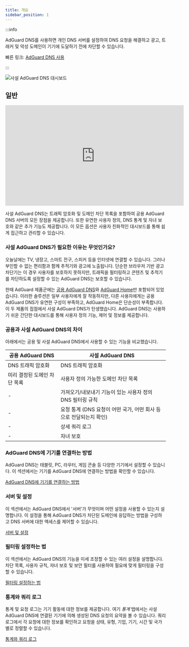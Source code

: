 ```yaml
---
title: 개요
sidebar_position: 1
---
```


:::info

AdGuard DNS를 사용하면 개인 DNS 서버를 설정하여 DNS 요청을 해결하고 광고, 트래커 및 악성 도메인이 기기에 도달하기 전에 차단할 수 있습니다.

빠른 링크: [AdGuard DNS 사용](https://agrd.io/download-dns)

:::

![사설 AdGuard DNS 대시보드](https://cdn.adtidy.org/public/Adguard/Blog/private_adguard_dns/main.png)

## 일반

<iframe width="560" height="315" class="youtube-video" src="https://www.youtube-nocookie.com/embed/ME3_Ms9LO8M" title="YouTube 동영상 플레이어" frameborder="0" allow="accelerometer; autoplay; clipboard-write; encrypted-media; gyroscope; picture-in-picture" allowfullscreen></iframe>

사설 AdGuard DNS는 트래픽 암호화 및 도메인 차단 목록을 포함하여 공용 AdGuard DNS 서버의 모든 장점을 제공합니다. 또한 유연한 사용자 정의, DNS 통계 및 자녀 보호와 같은 추가 기능도 제공합니다. 이 모든 옵션은 사용자 친화적인 대시보드를 통해 쉽게 접근하고 관리할 수 있습니다.

### 사설 AdGuard DNS가 필요한 이유는 무엇인가요?

오늘날에는 TV, 냉장고, 스마트 전구, 스피커 등을 인터넷에 연결할 수 있습니다. 그러나 부인할 수 없는 편리함과 함께 추적기와 광고에 노출됩니다. 단순한 브라우저 기반 광고 차단기는 이 경우 사용자를 보호하지 못하지만, 트래픽을 필터링하고 콘텐츠 및 추적기를 차단하도록 설정할 수 있는 AdGuard DNS는 보호할 수 있습니다.

한때 AdGuard 제품군에는 [공용 AdGuard DNS](../public-dns/overview.md)와 [AdGuard Home](https://github.com/AdguardTeam/AdGuardHome)만 포함되어 있었습니다. 이러한 솔루션은 일부 사용자에게 잘 작동하지만, 다른 사용자에게는 공용 AdGuard DNS가 유연한 구성이 부족하고, AdGuard Home은 단순성이 부족합니다. 이 두 제품의 접점에서 사설 AdGuard DNS가 탄생했습니다. AdGuard DNS는 사용하기 쉬운 간단한 대시보드를 통해 사용자 정의 기능, 제어 및 정보를 제공합니다.

### 공용과 사설 AdGuard DNS의 차이

아래에서는 공용 및 사설 AdGuard DNS에서 사용할 수 있는 기능을 비교했습니다.

| 공용 AdGuard DNS   | 사설 AdGuard DNS                            |
| ---------------- | ----------------------------------------- |
| DNS 트래픽 암호화      | DNS 트래픽 암호화                               |
| 미리 결정된 도메인 차단 목록 | 사용자 정의 가능한 도메인 차단 목록                      |
| -                | 가져오기/내보내기 기능이 있는 사용자 정의 DNS 필터링 규칙        |
| -                | 요청 통계 (DNS 요청이 어떤 국가, 어떤 회사 등으로 전달되는지 확인) |
| -                | 상세 쿼리 로그                                  |
| -                | 자녀 보호                                     |


<!-- ## How to set up private AdGuard DNS

### For devices that support DoH, DoT, and DoQ

1. Go to your [AdGuard DNS dashboard](https://agrd.io/download-dns) (if not logged in, log in using your AdGuard account)
1. Click *Connect device* and follow on-screen instructions

:::note Supported platforms:

- Android
- iOS
- Windows
- Mac
- Linux
- Routers
- Gaming consoles
- Smart TVs

:::

Every device that you add in the AdGuard DNS panel has its own unique address that can be used if the device supports modern encrypted DNS protocols (DoH, DoT, and DoQ).

### For devices that do not support DoH, DoT, and DoQ

If the device does not support encrypted DNS and you have to use plain DNS, there are two more ways to allow AdGuard DNS to recognize the device — use dedicated IP addresses or link device's IP address.

:::note

Use plain DNS addresses only if you have no other options: this reduces the security of DNS requests. If you decide to use plain DNS, we recommend that you choose dedicated IP addresses.

:::

#### Dedicated IP addresses

For every device that you connect to AdGuard DNS, you'll be offered two dedicated IPv6 addresses that you can enter in your device settings. Using both IPv6 addresses is not mandatory, but often devices might request you to enter two IPv6 addresses.

When you connect to them, AdGuard DNS will be able to determine which particular device is sending DNS requests and display statistics for it. And you'll be able to configure DNS rules specifically for this device.

Unfortunately, not all service providers offer IPv6 support, and not all devices allow you to configure IPv6 addresses. If this is your case, you may have to rely on the Linked IP method.

#### Linked IP

If you connect your device to AdGuard DNS via Linked IP, the service will count all plain DNS requests coming from that IP address towards that "device". With this connection method, you would have to reconnect manually or through a special program each time the device's IP changes, which happens after each reboot.

The only requirement for linking IP is that **it must be a residential IP address**.

:::note

A residential IP address is an IP address assigned to a device connected to a residential ISP. It is typically associated with a physical location and is allocated to individual homes or apartments. Residential IP addresses are used by regular Internet users for their everyday online activities, such as browsing the web, accessing social media platforms, sending emails, or streaming content.

:::

If you're trying to link a residential IP address and AdGuard DNS does not allow you to do that, please contact our support team at support@adguard-dns.io.

## Private AdGuard DNS features

### Statistics

In the *Statistics* tab you can see all the summarized statistics on DNS queries made by devices connected to your Private AdGuard  DNS. It shows the total number and geography of requests, the number of blocked requests, the list of companies the requests were addressed to, requests types and top requested domains.

![Private AdGuard DNS dashboard statistics](https://cdn.adtidy.org/public/Adguard/Blog/private_adguard_dns/statistics.png)

### Traffic destination

This feature shows you where DNS requests sent by your devices go. On top of seeing the map of request destinations, you can filter the information by date, device and country.

![Private AdGuard DNS dashboard traffic](https://cdn.adtidy.org/public/Adguard/Blog/private_adguard_dns/traffic_destination.png)

### Companies

This tab allows you to quickly check which companies send the most requests, and which companies have the most blocked requests.

![Private AdGuard DNS dashboard companies](https://cdn.adtidy.org/public/Adguard/Blog/private_adguard_dns/companies.png)

### Query log

This is a detailed log where you can check out the information on every single request and also sort requests by status, type, company, device, time, country.

![Private AdGuard DNS dashboard query log](https://cdn.adtidy.org/public/Adguard/Blog/private_adguard_dns/query_log.png)

## Server settings

This section features a range of settings allowing you to customize the operation of private AdGuard DNS, ensuring the Internet functions exactly as you desire.

### Blocklists management

The *Blocklists* feature allows you to specify which domains you want to block and which you don't. Choose from a variety of blocklists for different purposes.

![Private AdGuard DNS dashboard blocklists](https://cdn.adtidy.org/public/Adguard/Blog/private_adguard_dns/blocklists.png)

### Security settings

Even if you're aware of all the tricks online scammers use, there's always a risk you'll accidentally click a malicious link. To protect yourself from such accidents, go to the *Security settings* section and check the boxes next to the options listed there.

The *Block malicious, phishing, and scam domains* feature will block domains found in the dedicated database. And the *Block newly registered domains* will block all domains registered less than 30 days ago, which are often considered risky for your online privacy.

### Parental control

To protect your child from online content you deem inappropriate, set up and activate the *Parental control* option. In addition to options such as "adult content" blocking and safe search, we've added the ability to manually specify domains for blocking and set a schedule for the *Parental control* to work accordingly.

![Parental control](https://cdn.adtidy.org/public/Adguard/Blog/private_adguard_dns/parental_control.png)

### User rules

For cases where pre-installed blocklists with thousands of rules are not enough, we have a handy feature called *User rules*. Here you can manually add custom rules to block/unblock a specific domain or import custom rule lists (see [DNS filtering rules syntax](../general/dns-filtering-syntax.md)). You can export the lists.

![Private AdGuard DNS dashboard user rules](https://cdn.adtidy.org/public/Adguard/Blog/private_adguard_dns/import.png)

### DNS-over-HTTPS with authentication

DNS-over-HTTPS with authentication provides a login and password to connect to the server. This can limit access to unauthorized users and increase security.

To enable this feature, go to *Server settings* → *Devices* → *Settings* and change the DNS server to the one with authentication. Select *Deny other protocols* to disable alternative protocol usage, ensuring exclusive DNS-over-HTTPS authentication and blocking third-party access.

![DNS-over-HTTPS with authentication](https://cdn.adtidy.org/content/release_notes/dns/v2-7/http-auth/http-auth-en.png)

## Advanced

Here you can set the way AdGuard DNS must respond to blocked domains:

- Default — zero IP address
- NXDOMAIN — the domain does not exist
- REFUSED — the server has refused to process the request
- Custom IP — you can manually specify an IP address

Additionally, you can adjust the *Time to live* (TTL) setting. This parameter defines the time period (in seconds) that a client device caches the response to a DNS request. A higher TTL means that even if a previously blocked domain is unblocked, it may still appear as blocked for a while. A TTL of 0 indicates that the device does not cache responses.

In the Advanced section, there are three options that can be customized:

- Block access to iCloud Private Relay. Devices that use iCloud Private Relay may ignore DNS settings. Enabling this option ensures that AdGuard DNS can effectively protect your device.
- Block Firefox canary domain. This setting prevents Firefox from automatically switching to its DoH resolver when AdGuard DNS is set as the system-wide DNS service.
- Log IP addresses. If this option is enabled, IP addresses associated with incoming DNS requests will be recorded and displayed in the Query log.

### Access settings

Here you can manage an access to your DNS server by configuring the following settings:

- Allowed clients. Specify which clients are permitted to use your DNS server. Please note that allowed clients are not counted in added access rules, only disallowed clients and domains

![Added rules](https://cdn.adtidy.org/content/kb/dns/private/rules_added.png)

- Disallowed clients. List clients that are denied to use your DNS server
- Disallowed domains. Specify domain names that will be denied access to your DNS server. Wildcards and DNS filtering rules can also be listed here

:::note

If you only want to use DNS on certain AS numbers or IP addresses, you should block everything else in the Disallowed clients field. Simply allowing only the necessary numbers and addresses in the *Allowed clients* field won’t be enough.

:::

By setting up these options, you can control who uses your DNS server and prevent potential DDoS attacks. Requests that are not allowed will not appear in your Query log, and they are free of charge.-->

### AdGuard DNS에 기기를 연결하는 방법

AdGuard DNS는 태블릿, PC, 라우터, 게임 콘솔 등 다양한 기기에서 설정할 수 있습니다. 이 섹션에서는 기기를 AdGuard DNS에 연결하는 방법을 확인할 수 있습니다.

[AdGuard DNS에 기기를 연결하는 방법](/private-dns/connect-devices/connect-devices.md)

### 서버 및 설정

이 섹션에서는 AdGuard DNS에서 '서버'가 무엇이며 어떤 설정을 사용할 수 있는지 설명합니다. 이 설정을 통해 AdGuard DNS가 차단된 도메인에 응답하는 방법을 구성하고 DNS 서버에 대한 액세스를 제어할 수 있습니다.

[서버 및 설정](/private-dns/server-and-settings/server-and-settings.md)

### 필터링 설정하는 법

이 섹션에서는 AdGuard DNS의 기능을 미세 조정할 수 있는 여러 설정을 설명합니다. 차단 목록, 사용자 규칙, 자녀 보호 및 보안 필터를 사용하여 필요에 맞게 필터링을 구성할 수 있습니다.

[필터링 설정하는 법](/private-dns/setting-up-filtering/blocklists.md)

### 통계와 쿼리 로그

통계 및 요청 로그는 기기 활동에 대한 정보를 제공합니다. 여기 *통계* 탭에서는 사설 AdGuard DNS에 연결된 기기에 의해 생성된 DNS 요청의 요약을 볼 수 있습니다. 쿼리 로그에서 각 요청에 대한 정보를 확인하고 요청을 상태, 유형, 기업, 기기, 시간 및 국가별로 정렬할 수 있습니다.

[통계와 쿼리 로그](/private-dns/statistics-and-log/statistics.md)
